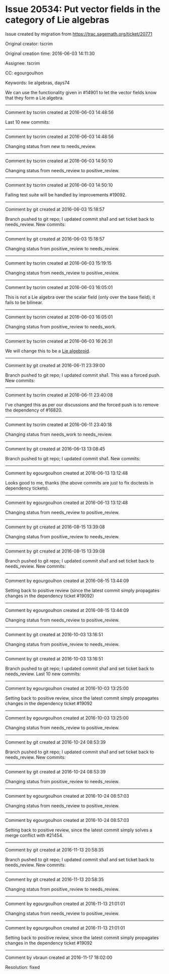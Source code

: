 # Issue 20534: Put vector fields in the category of Lie algebras

Issue created by migration from https://trac.sagemath.org/ticket/20771

Original creator: tscrim

Original creation time: 2016-06-03 14:11:30

Assignee: tscrim

CC:  egourgoulhon

Keywords: lie algebras, days74

We can use the functionality given in #14901 to let the vector fields know that they form a Lie algebra.


---

Comment by tscrim created at 2016-06-03 14:48:56

Last 10 new commits:


---

Comment by tscrim created at 2016-06-03 14:48:56

Changing status from new to needs_review.


---

Comment by tscrim created at 2016-06-03 14:50:10

Changing status from needs_review to positive_review.


---

Comment by tscrim created at 2016-06-03 14:50:10

Failing test suite will be handled by improvements #19092.


---

Comment by git created at 2016-06-03 15:18:57

Branch pushed to git repo; I updated commit sha1 and set ticket back to needs_review. New commits:


---

Comment by git created at 2016-06-03 15:18:57

Changing status from positive_review to needs_review.


---

Comment by tscrim created at 2016-06-03 15:19:15

Changing status from needs_review to positive_review.


---

Comment by tscrim created at 2016-06-03 16:05:01

This is not a Lie algebra over the scalar field (only over the base field); it fails to be bilinear.


---

Comment by tscrim created at 2016-06-03 16:05:01

Changing status from positive_review to needs_work.


---

Comment by tscrim created at 2016-06-03 16:26:31

We will change this to be a [Lie algebroid](https://en.wikipedia.org/wiki/Lie_algebroid).


---

Comment by git created at 2016-06-11 23:39:00

Branch pushed to git repo; I updated commit sha1. This was a forced push. New commits:


---

Comment by tscrim created at 2016-06-11 23:40:08

I've changed this as per our discussions and the forced push is to remove the dependency of #16820.


---

Comment by tscrim created at 2016-06-11 23:40:18

Changing status from needs_work to needs_review.


---

Comment by git created at 2016-06-13 13:08:45

Branch pushed to git repo; I updated commit sha1. New commits:


---

Comment by egourgoulhon created at 2016-06-13 13:12:48

Looks good to me, thanks (the above commits are just to fix doctests in dependency tickets).


---

Comment by egourgoulhon created at 2016-06-13 13:12:48

Changing status from needs_review to positive_review.


---

Comment by git created at 2016-08-15 13:39:08

Changing status from positive_review to needs_review.


---

Comment by git created at 2016-08-15 13:39:08

Branch pushed to git repo; I updated commit sha1 and set ticket back to needs_review. New commits:


---

Comment by egourgoulhon created at 2016-08-15 13:44:09

Setting back to positive review (since the latest commit simply propagates changes in the dependency ticket #19092)


---

Comment by egourgoulhon created at 2016-08-15 13:44:09

Changing status from needs_review to positive_review.


---

Comment by git created at 2016-10-03 13:16:51

Changing status from positive_review to needs_review.


---

Comment by git created at 2016-10-03 13:16:51

Branch pushed to git repo; I updated commit sha1 and set ticket back to needs_review. Last 10 new commits:


---

Comment by egourgoulhon created at 2016-10-03 13:25:00

Setting back to positive review, since the latest commit simply propagates changes in the dependency ticket #19092


---

Comment by egourgoulhon created at 2016-10-03 13:25:00

Changing status from needs_review to positive_review.


---

Comment by git created at 2016-10-24 08:53:39

Branch pushed to git repo; I updated commit sha1 and set ticket back to needs_review. New commits:


---

Comment by git created at 2016-10-24 08:53:39

Changing status from positive_review to needs_review.


---

Comment by egourgoulhon created at 2016-10-24 08:57:03

Changing status from needs_review to positive_review.


---

Comment by egourgoulhon created at 2016-10-24 08:57:03

Setting back to positive review, since the latest commit simply solves a merge conflict with #21454.


---

Comment by git created at 2016-11-13 20:58:35

Branch pushed to git repo; I updated commit sha1 and set ticket back to needs_review. New commits:


---

Comment by git created at 2016-11-13 20:58:35

Changing status from positive_review to needs_review.


---

Comment by egourgoulhon created at 2016-11-13 21:01:01

Changing status from needs_review to positive_review.


---

Comment by egourgoulhon created at 2016-11-13 21:01:01

Setting back to positive review, since the latest commit simply propagates changes in the dependency ticket #19092


---

Comment by vbraun created at 2016-11-17 18:02:00

Resolution: fixed
